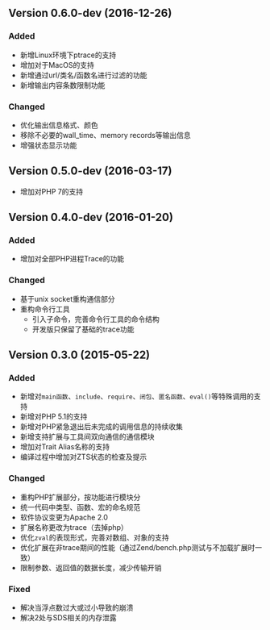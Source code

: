 Version 0.6.0-dev (2016-12-26)
------------------------------

### Added

- 新增Linux环境下ptrace的支持
- 增加对于MacOS的支持
- 新增通过url/类名/函数名进行过滤的功能
- 新增输出内容条数限制功能

### Changed
- 优化输出信息格式、颜色
- 移除不必要的wall_time、memory records等输出信息 
- 增强状态显示功能 



Version 0.5.0-dev (2016-03-17)
------------------------------

- 增加对PHP 7的支持

Version 0.4.0-dev (2016-01-20)
------------------------------

### Added

- 增加对全部PHP进程Trace的功能

### Changed

- 基于unix socket重构通信部分
- 重构命令行工具
    - 引入子命令，完善命令行工具的命令结构
    - 开发版只保留了基础的trace功能


Version 0.3.0 (2015-05-22)
------------------------------

### Added

- 新增对`main函数`、`include`、`require`、`闭包`、`匿名函数`、`eval()`等特殊调用的支持
- 新增对PHP 5.1的支持
- 新增对PHP紧急退出后未完成的调用信息的持续收集
- 新增支持扩展与工具间双向通信的通信模块
- 增加对Trait Alias名称的支持
- 编译过程中增加对ZTS状态的检查及提示

### Changed

- 重构PHP扩展部分，按功能进行模块分
- 统一代码中类型、函数、宏的命名规范
- 软件协议变更为Apache 2.0
- 扩展名称更改为trace（去掉php）
- 优化`zval`的表现形式，完善对数组、对象的支持
- 优化扩展在非trace期间的性能（通过Zend/bench.php测试与不加载扩展时一致）
- 限制参数、返回值的数据长度，减少传输开销

### Fixed

- 解决当浮点数过大或过小导致的崩溃
- 解决2处与SDS相关的内存泄露
